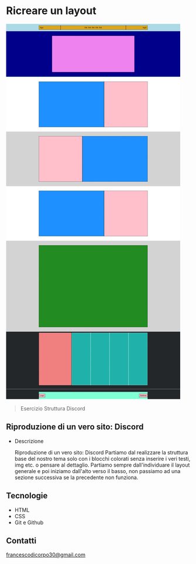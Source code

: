 # Ricreare un layout

![preview](./.github/preview.png)

> Esercizio Struttura Discord

## Riproduzione di un vero sito: Discord

- Descrizione

  Riproduzione di un vero sito: Discord
  Partiamo dal realizzare la struttura base del nostro tema solo con i blocchi colorati senza inserire i veri testi, img etc. o pensare al dettaglio.
  Partiamo sempre dall'individuare il layout generale e poi iniziamo dall'alto verso il basso, non passiamo ad una sezione successiva se la precedente non funziona.

## Tecnologie

- HTML
- CSS
- Git e Github

## Contatti

francescodicorpo30@gmail.com
